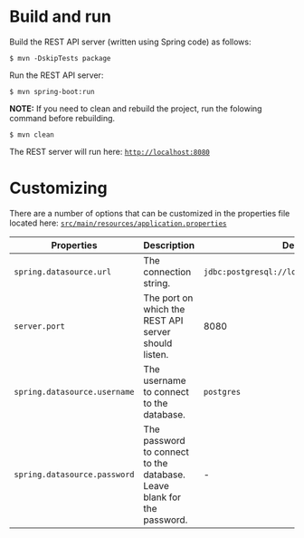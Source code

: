# Build and run

Build the REST API server (written using Spring code) as follows:

```
$ mvn -DskipTests package
```

Run the REST API server:

```
$ mvn spring-boot:run
```

**NOTE:** If you need to clean and rebuild the project, run the folowing command before rebuilding.

```
$ mvn clean
```


The REST server will run here: [`http://localhost:8080`](http://localhost:8080)

# Customizing

There are a number of options that can be customized in the properties file located here:
[`src/main/resources/application.properties`](src/main/resources/application.properties)

| Properties    | Description   | Default |
| ------------- | ------------- | ------- |
| `spring.datasource.url`  | The connection string. | `jdbc:postgresql://localhost:5433/postgres`  |
| `server.port`  | The port on which the REST API server should listen. | 8080 |
| `spring.datasource.username` | The username to connect to the database. | `postgres` |
| `spring.datasource.password` | The password to connect to the database. Leave blank for the password. | - |

